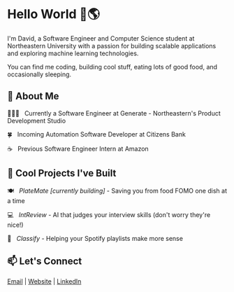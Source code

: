 # Hello World 👋🌎
I'm David, a Software Engineer and Computer Science student at Northeastern University with a passion for building scalable applications and exploring machine learning technologies.

You can find me coding, building cool stuff, eating lots of good food, and occasionally sleeping.

## 🚀 About Me
🧑🏻‍💻 &nbsp; Currently a Software Engineer at Generate - Northeastern's Product Development Studio

🍀 &nbsp; Incoming Automation Software Developer at Citizens Bank

☕️ &nbsp; Previous Software Engineer Intern at Amazon

## 🔭 Cool Projects I've Built
🍽️ &nbsp; _PlateMate [currently building]_ - Saving you from food FOMO one dish at a time

💻 &nbsp; _IntReview_ - AI that judges your interview skills (don't worry they're nice!)

🎵 &nbsp; _Classify_ - Helping your Spotify playlists make more sense

## 📫 Let's Connect
[Email](mailto:davyu735@gmail.com) | [Website](https://www.yudavid.dev/) | [LinkedIn](http://www.linkedin.com/in/david-t-yu)

<!--
**DavidYu75/DavidYu75** is a ✨ _special_ ✨ repository because its `README.md` (this file) appears on your GitHub profile.

Here are some ideas to get you started:

- 🔭 I’m currently working on ...
- 🌱 I’m currently learning ...
- 👯 I’m looking to collaborate on ...
- 🤔 I’m looking for help with ...
- 💬 Ask me about ...
- 📫 Connect: ...
- 😄 Pronouns: ...
- ⚡ Fun fact: ...
-->
